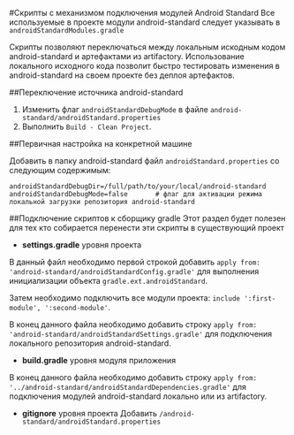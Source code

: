 #Скрипты с механизмом подключения модулей Android Standard
Все используемые в проекте модули android-standard следует указывать в ```androidStandardModules.gradle```

Скрипты позволяют переключаться между локальным искодным кодом android-standard и артефактами из artifactory.
Использование локального исходного кода позволит быстро тестировать изменения в android-standard на своем проекте без деплоя артефактов.

##Переключение источника android-standard

1. Изменить флаг ```androidStandardDebugMode``` в файле ```android-standard/androidStandard.properties```
2. Выполнить ```Build - Clean Project```.

##Первичная настройка на конкретной машине

Добавить в папку android-standard файл ```androidStandard.properties``` со следующим содержимым:
```
androidStandardDebugDir=/full/path/to/your/local/android-standard
androidStandardDebugMode=false       # флаг для активации режима локальной загрузки репозитория android-standard
```

##Подключение скриптов к сборщику gradle
Этот раздел будет полезен для тех кто собирается перенести эти скрипты в существующий проект

+ **settings.gradle** уровня проекта

В данный файл необходимо первой строкой добавить ```apply from: 'android-standard/androidStandardConfig.gradle'```
для выполнения инициализации объекта ```gradle.ext.androidStandard```.

Затем необходимо подключить все модули проекта: ```include ':first-module', ':second-module'```.

В конец данного файла необходимо добавить строку ```apply from: 'android-standard/androidStandardSettings.gradle'```
для подключения локального репозитория android-standard.

+ **build.gradle** уровня модуля приложения

В конец данного файла необходимо добавить строку ```apply from: '../android-standard/androidStandardDependencies.gradle'```
для подключения модулей android-standard локально или из artifactory.

+ **gitignore** уровня проекта
Добавить ```/android-standard/androidStandard.properties```
